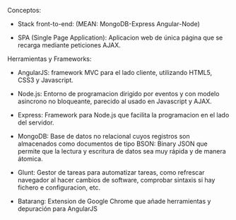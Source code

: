 Conceptos:

- Stack front-to-end: (MEAN: MongoDB-Express Angular-Node)

- SPA (Single Page Application): Aplicacion web de única página que se recarga mediante peticiones AJAX.


Herramientas y Frameworks:

- AngularJS: framework MVC para el lado cliente, utilizando HTML5, CSS3 y Javascript.

- Node.js: Entorno de programacion dirigido por eventos y con modelo asincrono no bloqueante, parecido al usado en Javascript y AJAX.

- Express: Framework para Node.js que facilita la programacion en el lado del servidor.

- MongoDB: Base de datos no relacional cuyos registros son almacenados como documentos de tipo BSON: Binary JSON que permite que la lectura y escritura de datos sea muy rápida y de manera átomica.

- Glunt: Gestor de tareas para automatizar tareas, como refrescar navegador al hacer cambios de software, comprobar sintaxis si hay fichero e configuracion, etc.

- Batarang: Extension de Google Chrome que añade herramientas y depuración para AngularJS
